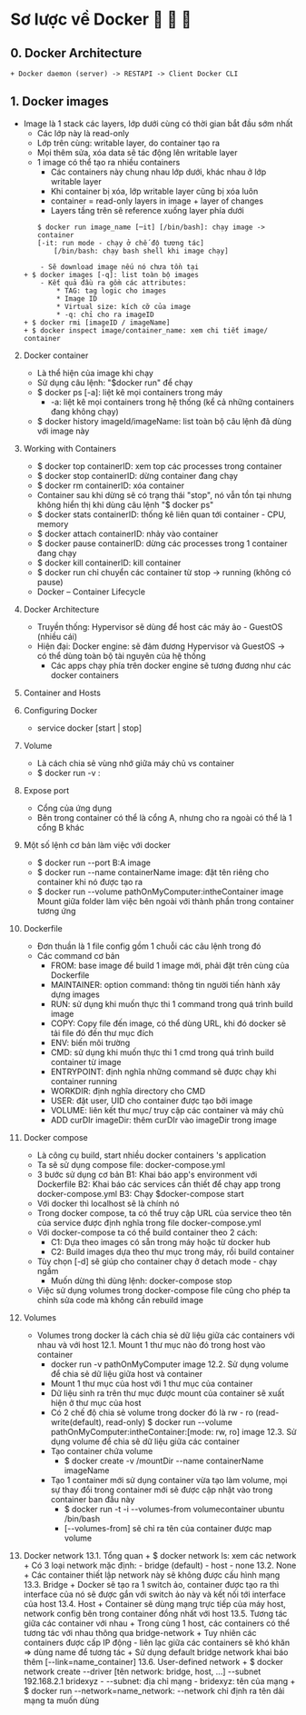 # Sơ lược về Docker :rocket: :green_book: :memo:

## 0. Docker Architecture
	+ Docker daemon (server) -> RESTAPI -> Client Docker CLI

## 1. Docker images
  + Image là 1 stack các layers, lớp dưới cùng có thời gian bắt đầu sớm nhất
    - Các lớp này là read-only
    - Lớp trên cùng: writable layer, do container tạo ra
    - Mọi thêm sửa, xóa data sẽ tác động lên writable layer
    - 1 image có thể tạo ra nhiều containers
      * Các containers này chung nhau lớp dưới, khác nhau ở lớp writable layer
      * Khi container bị xóa, lớp writable layer cũng bị xóa luôn
      * container = read-only layers in image + layer of changes
      * Layers tầng trên sẽ reference xuống layer phía dưới
	  ```docker
      $ docker run image_name [─it] [/bin/bash]: chạy image -> container
      [-it: run mode - chạy ở chế độ tương tác]
		  [/bin/bash: chạy bash shell khi image chạy]
    ```
		- Sẽ download image nếu nó chưa tồn tại
	+ $ docker images [-q]: list toàn bộ images
		- Kết quả đầu ra gồm các attributes:
			* TAG: tag logic cho images
			* Image ID
			* Virtual size: kích cỡ của image
			* -q: chỉ cho ra imageID
	+ $ docker rmi [imageID / imageName]
	+ $ docker inspect image/container_name: xem chi tiết image/ container

2. Docker container
	+ Là thể hiện của image khi chạy
	+ Sử dụng câu lệnh: "$docker run" để chạy
	+ $ docker ps [-a]: liệt kê mọi containers trong máy
		* -a: liệt kê mọi containers trong hệ thống (kể cả những containers đang không chạy)
	+ $ docker history imageId/imageName: list toàn bộ câu lệnh đã dùng với image này

3. Working with Containers
	+ $ docker top containerID: xem top các processes trong container
	+ $ docker stop containerID: dừng container đang chạy
	+ $ docker rm containerID: xóa container
	+ Container sau khi dừng sẽ có trạng thái "stop", nó vẫn tồn tại nhưng không hiển thị khi dùng
		câu lệnh "$ docker ps"
	+ $ docker stats containerID: thống kê liên quan tới container - CPU, memory
	+ $ docker attach containerID: nhảy vào container
	+ $ docker pause containerID: dừng các processes trong 1 container đang chạy
	+ $ docker kill containerID: kill container
	+ $ docker run chỉ chuyển các container từ stop -> running (không có pause)
	+ Docker – Container Lifecycle

4. Docker Architecture
	+ Truyền thống: Hypervisor sẽ dùng để host các máy ảo - GuestOS (nhiều cái)
	+ Hiện đại: Docker engine: sẽ đảm đương Hypervisor và GuestOS -> có thể dùng toàn bộ tài nguyên của hệ thống
		- Các apps chạy phía trên docker engine sẽ tương đương như các docker containers

5. Container and Hosts

6. Configuring Docker
	+ service docker [start | stop]

7. Volume
	+ Là cách chia sẻ vùng nhớ giữa máy chủ vs container
	+ $ docker run -v <local dir>:<container dir>

8. Expose port
	+ Cổng của ứng dụng
	+ Bên trong container có thể là cổng A, nhưng cho ra ngoài có thể là 1 cổng B khác

9. Một số lệnh cơ bản làm việc với docker
	+ $ docker run --port B:A image
	+ $ docker run --name containerName image: đặt tên riêng cho container
		khi nó được tạo ra
	+ $ docker run --volume pathOnMyComputer:intheContainer image
		Mount giữa folder làm việc bên ngoài với thành phần trong container tương ứng

10. Dockerfile
	+ Đơn thuần là 1 file config gồm 1 chuỗi các câu lệnh trong đó
	+ Các command cơ bản
		- FROM: base image để build 1 image mới, phải đặt trên cùng của Dockerfile
		- MAINTAINER: option command: thông tin người tiến hành xây dựng images
		- RUN: sử dụng khi muốn thực thi 1 command trong quá trình build image
		- COPY: Copy file đến image, có thể dùng URL, khi đó docker sẽ tải file đó đến thư mục đích
		- ENV: biến môi trường
		- CMD: sử dụng khi muốn thực thi 1 cmd trong quá trình build container từ image
		- ENTRYPOINT: định nghĩa những command sẽ được chạy khi container running
		- WORKDIR: định nghĩa directory cho CMD
		- USER: đặt user, UID cho container được tạo bởi image
		- VOLUME: liên kết thư mục/ truy cập các container và máy chủ
		- ADD curDIr imageDir: thêm curDIr vào imageDir trong image

11. Docker compose
	+ Là công cụ build, start nhiều docker containers 's application
	+ Ta sẽ sử dụng compose file: docker-compose.yml
	+ 3 bước sử dụng cơ bản
		B1: Khai báo app's environment với Dockerfile
		B2: Khai báo các services cần thiết để chạy app trong docker-compose.yml
		B3: Chạy $docker-compose start
	+ Với docker thì localhost sẽ là chính nó
	+ Trong docker compose, ta có thể truy cập URL của service theo tên của service được định nghĩa trong file
		docker-compose.yml
	+ Với docker-compose ta có thể build container theo 2 cách:
		- C1: Dựa theo images có sẵn trong máy hoặc từ docker hub
		- C2: Build images dựa theo thư mục trong máy, rồi build container
	+ Tùy chọn [-d] sẽ giúp cho container chạy ở detach mode - chạy ngầm
		- Muốn dừng thì dùng lệnh: docker-compose stop
	+ Việc sử dụng volumes trong docker-compose file cũng cho phép ta chỉnh sửa code mà không cần rebuild image

12. Volumes
	+ Volumes trong docker là cách chia sẻ dữ liệu giữa các containers với nhau và với host
	12.1. Mount 1 thư mục nào đó trong host vào container
		+ docker run -v pathOnMyComputer image
	12.2. Sử dụng volume để chia sẻ dữ liệu giữa host và container
		+ Mount 1 thư mục của host với 1 thư mục của container
		+ Dữ liệu sinh ra trên thư mục được mount của container sẽ xuất hiện ở thư mục của host
		+ Có 2 chế độ chia sẻ volume trong docker đó là rw - ro (read-write(default), read-only)
		$ docker run --volume pathOnMyComputer:intheContainer:[mode: rw, ro] image
	12.3. Sử dụng volume để chia sẽ dữ liệu giữa các container
		+ Tạo container chứa volume 
			-  $ docker create -v /mountDir --name containerName imageName
		+ Tạo 1 container mới sử dụng container vừa tạo làm volume, mọi sự thay đổi trong container mới sẽ được cập nhật vào trong
			container ban đầu này
			- $ docker run -t -i --volumes-from volumecontainer ubuntu /bin/bash
			- [--volumes-from] sẽ chỉ ra tên của container được map volume

13. Docker network
	13.1. Tổng quan
		+ $ docker network ls: xem các network
		+ Có 3 loại network mặc định:
			- bridge (default)
			- host
			- none
	13.2. None
		+ Các container thiết lập network này sẽ không được cấu hình mạng
	13.3. Bridge
		+ Docker sẽ tạo ra 1 switch ảo, container được tạo ra thì interface của nó sẽ được gắn với switch ảo này
			và kết nối tới interface của host
	13.4. Host
		+ Container sẽ dùng mạng trực tiếp của máy host, network config bên trong container đồng nhất với host
	13.5. Tương tác giữa các container với nhau
		+ Trong cùng 1 host, các containers có thể tương tác với nhau thông qua bridge-network
		+ Tuy nhiên các containers được cấp IP động - liên lạc giữa các containers sẽ khó khăn => dùng name để tương tác
		+ Sử dụng default bridge network khai báo thêm [--link=name_container]
	13.6. User-defined network
		+ $ docker network create --driver [tên network: bridge, host, ...] --subnet 192.168.2.1 bridexyz
			- --subnet: địa chỉ mạng
			- bridexyz: tên của mạng
		+ $ docker run --network=name_network: --network chỉ định ra tên dải mạng ta muốn dùng 